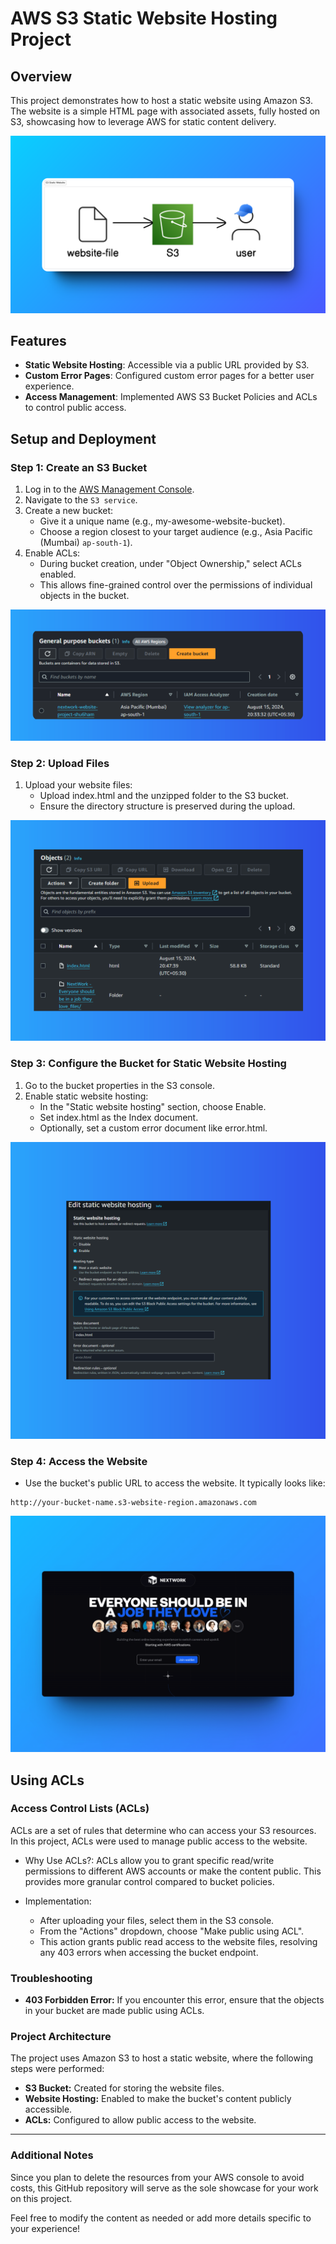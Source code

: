 # AWS S3 Static Website Hosting Project

## Overview
This project demonstrates how to host a static website using Amazon S3. The website is a simple HTML page with associated assets, fully hosted on S3, showcasing how to leverage AWS for static content delivery.

![architecture](Documentation/Images/s3-architecture.png) 
## Features
- **Static Website Hosting**: Accessible via a public URL provided by S3.
- **Custom Error Pages**: Configured custom error pages for a better user experience.
- **Access Management**: Implemented AWS S3 Bucket Policies and ACLs to control public access.


## Setup and Deployment

### Step 1: Create an S3 Bucket
1. Log in to the [AWS Management Console](https://aws.amazon.com/).
2. Navigate to the `S3 service`.
3. Create a new bucket:
   * Give it a unique name (e.g., my-awesome-website-bucket).
   * Choose a region closest to your target audience (e.g., Asia Pacific (Mumbai) `ap-south-1`).
4. Enable ACLs:
   * During bucket creation, under "Object Ownership," select ACLs enabled.
   * This allows fine-grained control over the permissions of individual objects in the bucket.

![Creating an S3 bucket](Documentation/Images/image1.png)

### Step 2: Upload Files

1. Upload your website files:
   * Upload index.html and the unzipped folder to the S3 bucket.
   * Ensure the directory structure is preserved during the upload.



![Upload Website Files to S3](Documentation/Images/image2.png)

### Step 3: Configure the Bucket for Static Website Hosting
1. Go to the bucket properties in the S3 console.
2. Enable static website hosting:
   * In the "Static website hosting" section, choose Enable.
   * Set index.html as the Index document.
   * Optionally, set a custom error document like error.html.

![Static Website Hosting on S3](Documentation/Images/image3.png)


### Step 4: Access the Website
* Use the bucket's public URL to access the website. It typically looks like:
```
http://your-bucket-name.s3-website-region.amazonaws.com
```

![Access the Website](Documentation/Images/intro-image.png) 

## Using ACLs
### Access Control Lists (ACLs)
ACLs are a set of rules that determine who can access your S3 resources. In this project, ACLs were used to manage public access to the website.

* Why Use ACLs?: ACLs allow you to grant specific read/write permissions to different AWS accounts or make the content public. This provides more granular control compared to bucket policies.

* Implementation:
    * After uploading your files, select them in the S3 console.
    * From the "Actions" dropdown, choose "Make public using ACL".
    * This action grants public read access to the website files, resolving any 403 errors when accessing the bucket endpoint.


### Troubleshooting
* **403 Forbidden Error:** If you encounter this error, ensure that the objects in your bucket are made public using ACLs.

### Project Architecture
The project uses Amazon S3 to host a static website, where the following steps were performed:

* **S3 Bucket:** Created for storing the website files.
* **Website Hosting:** Enabled to make the bucket's content publicly accessible.
* **ACLs:** Configured to allow public access to the website.


---

### Additional Notes
Since you plan to delete the resources from your AWS console to avoid costs, this GitHub repository will serve as the sole showcase for your work on this project.

Feel free to modify the content as needed or add more details specific to your experience!

